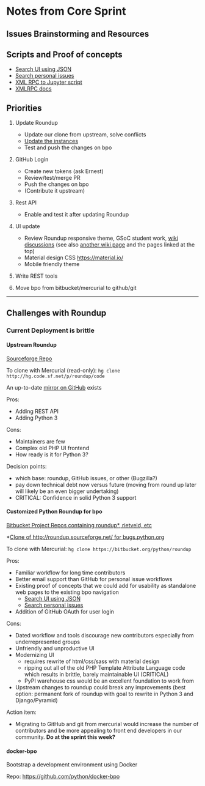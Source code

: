 # Notes from Core Sprint

## Issues Brainstorming and Resources

##  Scripts and Proof of concepts

- [Search UI using JSON]()
- [Search personal issues]()
- [XML RPC to Jupyter script]()
- [XMLRPC docs](http://roundup.sourceforge.net/docs/xmlrpc.html)

## Priorities

1. Update Roundup

   * Update our clone from upstream, solve conflicts
   * [Update the instances](http://roundup.sourceforge.net/docs/upgrading.html#migrating-from-1-5-1-to-1-6-0)
   * Test and push the changes on bpo

2. GitHub Login

   * Create new tokens (ask Ernest)
   * Review/test/merge PR
   * Push the changes on bpo
   * (Contribute it upstream)

3. Rest API

   * Enable and test it after updating Roundup

4. UI update

   * Review Roundup responsive theme, GSoC student work, [wiki discussions](https://wiki.python.org/moin/DesiredTrackerFeatures) (see also [another wiki page](https://wiki.python.org/moin/DesiredTrackerFeatures) and the pages linked at the top)
   * Material design CSS https://material.io/
   * Mobile friendly theme

5. Write REST tools

6. Move bpo from bitbucket/mercurial to github/git

---

## Challenges with Roundup

### Current Deployment is brittle

#### Upstream Roundup

[Sourceforge Repo](https://sourceforge.net/p/roundup/code/ci/default/tree/)

To clone with Mercurial (read-only):
`hg clone http://hg.code.sf.net/p/roundup/code`

An up-to-date [mirror on GitHub](https://github.com/roundup-tracker/roundup) exists


Pros:
- Adding REST API
- Adding Python 3

Cons:
- Maintainers are few
- Complex old PHP UI frontend
- How ready is it for Python 3?

Decision points:
- which base: roundup, GitHub issues, or other (Bugzilla?)
- pay down technical debt now versus future (moving from round up later will likely be an even bigger undertaking)
- CRITICAL: Confidence in solid Python 3 support


#### Customized Python Roundup for bpo

[Bitbucket Project Repos containing roundup*, rietveld, etc](https://bitbucket.org/account/user/python/projects/BPO)

*[Clone of http://roundup.sourceforge.net/ for bugs.python.org](https://bitbucket.org/python/roundup/src/bugs.python.org/)

To clone with Mercurial:
`hg clone https://bitbucket.org/python/roundup`

Pros:
- Familiar workflow for long time contributors
- Better email support than GitHub for personal issue workflows
- Existing proof of concepts that we could add for usability as standalone web pages to the existing bpo navigation
    -  [Search UI using JSON]()
    - [Search personal issues]()
- Addition of GitHub OAuth for user login

Cons:
- Dated workflow and tools discourage new contributors especially from underrepresented groups
- Unfriendly and unproductive UI
- Modernizing UI
    - requires rewrite of html/css/sass with material design
    - ripping out all of the old PHP Template Attribute Language code which results in brittle, barely maintainable UI (CRITICAL)
    - PyPI warehouse css would be an excellent foundation to work from
- Upstream changes to roundup could break any improvements (best option: permanent fork of roundup with goal to rewrite in Python 3 and Django/Pyramid)

Action item:
- Migrating to GitHub and git from mercurial would increase the number of contributors and be more appealing to front end developers in our community. **Do at the sprint this week?**


#### docker-bpo

Bootstrap a development environment using Docker

Repo: https://github.com/python/docker-bpo

